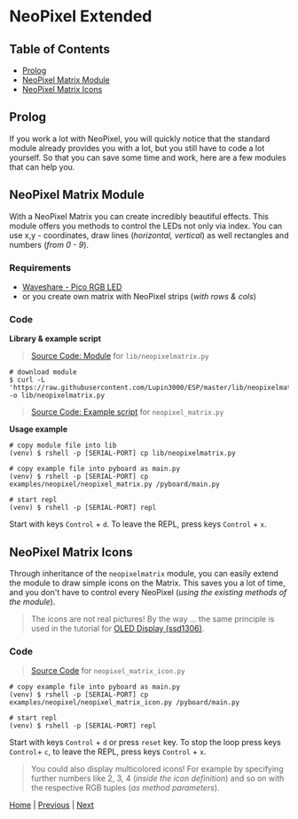 # NeoPixel Extended

## Table of Contents

- [Prolog](#prolog)
- [NeoPixel Matrix Module](#neopixel-matrix-module)
- [NeoPixel Matrix Icons](#neopixel-matrix-icons)

## Prolog

If you work a lot with NeoPixel, you will quickly notice that the standard module already provides you with a lot, but you still have to code a lot yourself. So that you can save some time and work, here are a few modules that can help you.

## NeoPixel Matrix Module

With a NeoPixel Matrix you can create incredibly beautiful effects. This module offers you methods to control the LEDs not only via index. You can use x,y - coordinates, draw lines (_horizontal, vertical_) as well rectangles and numbers (_from 0 - 9_).

### Requirements

- [Waveshare - Pico RGB LED](https://www.waveshare.com/wiki/Pico-RGB-LED)
- or you create own matrix with NeoPixel strips (_with rows & cols_)

### Code

**Library & example script**

> [Source Code: Module](../lib/neopixelmatrix.py) for `lib/neopixelmatrix.py`

```shell
# download module
$ curl -L 'https://raw.githubusercontent.com/Lupin3000/ESP/master/lib/neopixelmatrix.py' -o lib/neopixelmatrix.py
```

> [Source Code: Example script](../examples/neopixel/neopixel_matrix.py) for `neopixel_matrix.py`

**Usage example**

```shell
# copy module file into lib
(venv) $ rshell -p [SERIAL-PORT] cp lib/neopixelmatrix.py

# copy example file into pyboard as main.py
(venv) $ rshell -p [SERIAL-PORT] cp examples/neopixel/neopixel_matrix.py /pyboard/main.py

# start repl
(venv) $ rshell -p [SERIAL-PORT] repl
```

Start with keys `Control` + `d`. To leave the REPL, press keys `Control` + `x`.

## NeoPixel Matrix Icons

Through inheritance of the `neopixelmatrix` module, you can easily extend the module to draw simple icons on the Matrix. This saves you a lot of time, and you don't have to control every NeoPixel (_using the existing methods of the module_).

> The icons are not real pictures! By the way ... the same principle is used in the tutorial for [OLED Display (ssd1306)](./011_display_ssd1306_tutorials.md).

### Code

> [Source Code](../examples/neopixel/neopixel_matrix_icon.py) for `neopixel_matrix_icon.py`

```shell
# copy example file into pyboard as main.py
(venv) $ rshell -p [SERIAL-PORT] cp examples/neopixel/neopixel_matrix_icon.py /pyboard/main.py

# start repl
(venv) $ rshell -p [SERIAL-PORT] repl
```

Start with keys `Control` + `d` or press `reset` key. To stop the loop press keys `Control`+ `c`, to leave the REPL, press keys `Control` + `x`.

> You could also display multicolored icons! For example by specifying further numbers like 2, 3, 4 (_inside the icon definition_) and so on with the respective RGB tuples (_as method parameters_).

[Home](https://github.com/Lupin3000/ESP) | [Previous](./009_neopixel_tutorials.md) | [Next](./010_package_management.md)